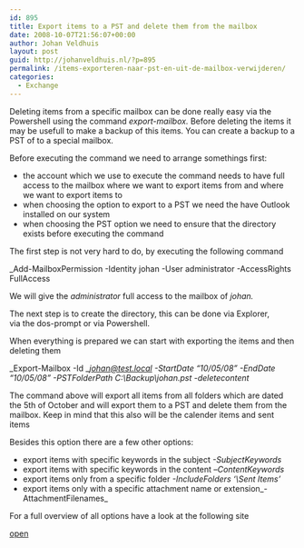 ```yaml
---
id: 895
title: Export items to a PST and delete them from the mailbox
date: 2008-10-07T21:56:07+00:00
author: Johan Veldhuis
layout: post
guid: http://johanveldhuis.nl/?p=895
permalink: /items-exporteren-naar-pst-en-uit-de-mailbox-verwijderen/
categories:
  - Exchange
---
```

Deleting items from a specific mailbox can be done really easy via the Powershell using the command _export-mailbox._ Before deleting the items it may be usefull to make a backup of this items. You can create a backup to a PST of to a special mailbox.

Before executing the command we need to arrange somethings first:

  * the account which we use to execute the command needs to have full access to the mailbox where we want to export items from and where we want to export items to
  * when choosing the option to export to a PST we need the have Outlook installed on our system
  * when choosing the PST option we need to ensure that the directory exists before executing the command

The first step is not very hard to do, by executing the following command

_Add-MailboxPermission -Identity johan -User administrator -AccessRights FullAccess</p> 

</em>We will give the _administrator_ full access to the mailbox of _johan._

The next step is to create the directory, this can be done via Explorer, via the dos-prompt or via Powershell.

When everything is prepared we can start with exporting the items and then deleting them 

_Export-Mailbox -Id _[_johan@test.local_](mailto:johan@test.local) _-StartDate &#8220;10/05/08&#8221; -EndDate &#8220;10/05/08&#8221; -PSTFolderPath C:\Backup\johan.pst -deletecontent_

The command above will export all items from all folders which are dated the 5th of October and will export them to a PST and delete them from the mailbox. Keep in mind that this also will be the calender items and sent items

Besides this option there are a few other options:

  * export items with specific keywords in the subject _-SubjectKeywords_ 
  * export items with specific keywords in the content &#8211;_ContentKeywords_
  * export items only from a specific folder _-IncludeFolders &#8216;\Sent Items&#8217;_
  * export items only with a specific attachment name or extension_-AttachmentFilenames_

For a full overview of all options have a look at the following site

<a href="http://technet.microsoft.com/en-us/library/aa998579.aspx" target="_blank">open</a>